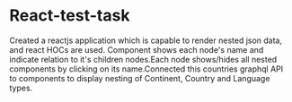 # React-test-task

Created a reactjs application which is capable to render nested json data, and react HOCs are used. Component shows each node's name and indicate relation to it's children nodes.Each node shows/hides all nested components by clicking on its name.Connected this countries graphql API to components to display nesting of Continent, Country and Language types.
